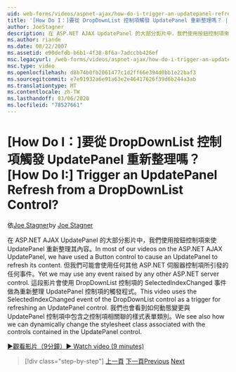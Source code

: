 ```yaml
---
uid: web-forms/videos/aspnet-ajax/how-do-i-trigger-an-updatepanel-refresh-from-a-dropdownlist-control
title: '[How Do I：]要從 DropDownList 控制項觸發 UpdatePanel 重新整理嗎？ | Microsoft Docs'
author: JoeStagner
description: 在 ASP.NET AJAX UpdatePanel 的大部分影片中，我們使用按鈕控制項來使 UpdatePanel 重新整理其內容。 但我們可能會使用任何事件 。
ms.author: riande
ms.date: 08/22/2007
ms.assetid: e90defdb-b6b1-4f38-8f6a-7adccbb426ef
msc.legacyurl: /web-forms/videos/aspnet-ajax/how-do-i-trigger-an-updatepanel-refresh-from-a-dropdownlist-control
msc.type: video
ms.openlocfilehash: d8b74b0fb2061477c1d2ff66e394d0bb1e22baf3
ms.sourcegitcommit: e7e91932a6e91a63e2e46417626f39d6b244a3ab
ms.translationtype: MT
ms.contentlocale: zh-TW
ms.lasthandoff: 03/06/2020
ms.locfileid: "78527661"
---
```

# <a name="how-do-i-trigger-an-updatepanel-refresh-from-a-dropdownlist-control"></a><span data-ttu-id="185ac-105">[How Do I：]要從 DropDownList 控制項觸發 UpdatePanel 重新整理嗎？</span><span class="sxs-lookup"><span data-stu-id="185ac-105">[How Do I:] Trigger an UpdatePanel Refresh from a DropDownList Control?</span></span>

<span data-ttu-id="185ac-106">依[Joe Stagner](https://github.com/JoeStagner)</span><span class="sxs-lookup"><span data-stu-id="185ac-106">by [Joe Stagner](https://github.com/JoeStagner)</span></span>

<span data-ttu-id="185ac-107">在 ASP.NET AJAX UpdatePanel 的大部分影片中，我們使用按鈕控制項來使 UpdatePanel 重新整理其內容。</span><span class="sxs-lookup"><span data-stu-id="185ac-107">In most of our videos on the ASP.NET AJAX UpdatePanel, we have used a Button control to cause an UpdatePanel to refresh its content.</span></span> <span data-ttu-id="185ac-108">但我們可能會使用任何其他 ASP.NET 伺服器控制項所引發的任何事件。</span><span class="sxs-lookup"><span data-stu-id="185ac-108">Yet we may use any event raised by any other ASP.NET server control.</span></span> <span data-ttu-id="185ac-109">這段影片會使用 DropDownList 控制項的 SelectedIndexChanged 事件做為重新整理 UpdatePanel 控制項的觸發程式。</span><span class="sxs-lookup"><span data-stu-id="185ac-109">This video uses the SelectedIndexChanged event of the DropDownList control as a trigger for refreshing an UpdatePanel control.</span></span> <span data-ttu-id="185ac-110">我們也會看到如何動態變更與 UpdatePanel 控制項中包含之控制項相關聯的樣式表單類別。</span><span class="sxs-lookup"><span data-stu-id="185ac-110">We see also how we can dynamically change the stylesheet class associated with the controls contained in the UpdatePanel control.</span></span>

[<span data-ttu-id="185ac-111">&#9654;觀看影片（9分鐘）</span><span class="sxs-lookup"><span data-stu-id="185ac-111">&#9654; Watch video (9 minutes)</span></span>](https://channel9.msdn.com/Blogs/ASP-NET-Site-Videos/how-do-i-trigger-an-updatepanel-refresh-from-a-dropdownlist-control)

> [!div class="step-by-step"]
> <span data-ttu-id="185ac-112">[上一頁](how-do-i-implement-the-persistent-communications-pattern-using-web-services.md)
> [下一頁](how-do-i-create-an-aspnet-ajax-extender-from-scratch.md)</span><span class="sxs-lookup"><span data-stu-id="185ac-112">[Previous](how-do-i-implement-the-persistent-communications-pattern-using-web-services.md)
[Next](how-do-i-create-an-aspnet-ajax-extender-from-scratch.md)</span></span>
